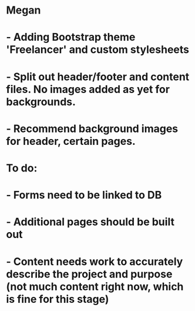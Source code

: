 # Megan

#  - Adding Bootstrap theme 'Freelancer' and custom stylesheets
#  - Split out header/footer and content files. No images added as yet for backgrounds.
#  - Recommend background images for header, certain pages.

# To do:
#  - Forms need to be linked to DB
#  - Additional pages should be built out
#  - Content needs work to accurately describe the project and purpose (not much content right now, which is fine for this stage)
